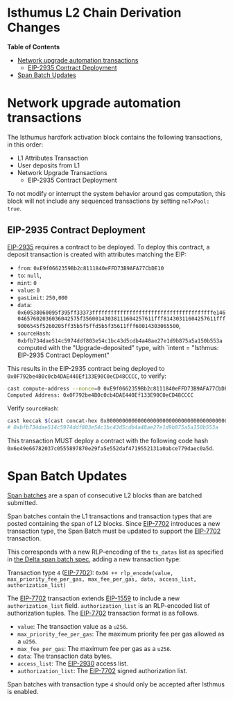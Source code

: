 # Isthumus L2 Chain Derivation Changes

<!-- START doctoc generated TOC please keep comment here to allow auto update -->
<!-- DON'T EDIT THIS SECTION, INSTEAD RE-RUN doctoc TO UPDATE -->
**Table of Contents**

- [Network upgrade automation transactions](#network-upgrade-automation-transactions)
  - [EIP-2935 Contract Deployment](#eip-2935-contract-deployment)
- [Span Batch Updates](#span-batch-updates)

<!-- END doctoc generated TOC please keep comment here to allow auto update -->

# Network upgrade automation transactions

The Isthumus hardfork activation block contains the following transactions, in this order:

- L1 Attributes Transaction
- User deposits from L1
- Network Upgrade Transactions
  - EIP-2935 Contract Deployment

To not modify or interrupt the system behavior around gas computation, this block will not include any sequenced
transactions by setting `noTxPool: true`.

## EIP-2935 Contract Deployment

[EIP-2935](https://eips.ethereum.org/EIPS/eip-2935) requires a contract to be deployed. To deploy this contract,
a deposit transaction is created with attributes matching the EIP:

- `from`: `0xE9f0662359Bb2c8111840eFFD73B9AFA77CbDE10`
- `to`: `null`,
- `mint`: `0`
- `value`: `0`
- `gasLimit`: `250,000`
- `data`: `0x60538060095f395ff33373fffffffffffffffffffffffffffffffffffffffe14604657602036036042575f35600143038111604257611fff81430311604257611fff9006545f5260205ff35b5f5ffd5b5f35611fff60014303065500`,
- `sourceHash`: `0xbfb734dae514c5974ddf803e54c1bc43d5cdb4a48ae27e1d9b875a5a150b553a`
  computed with the "Upgrade-deposited" type, with `intent = "Isthmus: EIP-2935 Contract Deployment"

This results in the EIP-2935 contract being deployed to `0x0F792be4B0c0cb4DAE440Ef133E90C0eCD48CCCC`, to verify:

```bash
cast compute-address --nonce=0 0xE9f0662359Bb2c8111840eFFD73B9AFA77CbDE10
Computed Address: 0x0F792be4B0c0cb4DAE440Ef133E90C0eCD48CCCC
```

Verify `sourceHash`:

```bash
cast keccak $(cast concat-hex 0x0000000000000000000000000000000000000000000000000000000000000002 $(cast keccak "Isthmus: EIP-2935 Contract Deployment"))
# 0xbfb734dae514c5974ddf803e54c1bc43d5cdb4a48ae27e1d9b875a5a150b553a
```

This transaction MUST deploy a contract with the following code hash
`0x6e49e66782037c0555897870e29fa5e552daf4719552131a0abce779daec0a5d`.

# Span Batch Updates

[Span batches](../delta/span-batches.md) are a span of consecutive L2 blocks than are batched submitted.

Span batches contain the L1 transactions and transaction types that are posted containing the span of L2 blocks.
Since [EIP-7702] introduces a new transaction type, the Span Batch must be updated to support the [EIP-7702]
transaction.

This corresponds with a new RLP-encoding of the `tx_datas` list as specified in
[the Delta span batch spec](../delta/span-batches.md), adding a new transaction type:

Transaction type `4` ([EIP-7702]):
`0x04 ++ rlp_encode(value, max_priority_fee_per_gas, max_fee_per_gas, data, access_list, authorization_list)`

The [EIP-7702] transaction extends [EIP-1559] to include a new `authorization_list` field.
`authorization_list` is an RLP-encoded list of authorization tuples.
The [EIP-7702] transaction format is as follows.

- `value`: The transaction value as a `u256`.
- `max_priority_fee_per_gas`: The maximum priority fee per gas allowed as a `u256`.
- `max_fee_per_gas`: The maximum fee per gas as a `u256`.
- `data`: The transaction data bytes.
- `access_list`: The [EIP-2930] access list.
- `authorization_list`: The [EIP-7702] signed authorization list.

Span batches with transaction type `4` should only be accepted after Isthmus is enabled.

[EIP-1559]: https://eips.ethereum.org/EIPS/eip-1559
[EIP-7702]: https://eips.ethereum.org/EIPS/eip-7702
[EIP-2930]: https://eips.ethereum.org/EIPS/eip-2930
